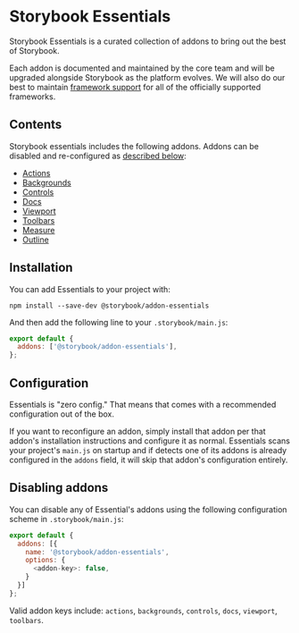 # Storybook Essentials

Storybook Essentials is a curated collection of addons to bring out the best of Storybook.

Each addon is documented and maintained by the core team and will be upgraded alongside Storybook as the platform evolves. We will also do our best to maintain [framework support](https://storybook.js.org/docs/react/api/frameworks-feature-support) for all of the officially supported frameworks.

## Contents

Storybook essentials includes the following addons. Addons can be disabled and re-configured as [described below](#configuration):

- [Actions](https://github.com/storybookjs/storybook/tree/next/code/addons/actions)
- [Backgrounds](https://github.com/storybookjs/storybook/tree/next/code/addons/backgrounds)
- [Controls](https://github.com/storybookjs/storybook/tree/next/code/addons/controls)
- [Docs](https://github.com/storybookjs/storybook/tree/next/code/addons/docs)
- [Viewport](https://github.com/storybookjs/storybook/tree/next/code/addons/viewport)
- [Toolbars](https://github.com/storybookjs/storybook/tree/next/code/addons/toolbars)
- [Measure](https://github.com/storybookjs/storybook/tree/next/code/addons/measure)
- [Outline](https://github.com/storybookjs/storybook/tree/next/code/addons/outline)

## Installation

You can add Essentials to your project with:

```
npm install --save-dev @storybook/addon-essentials
```

And then add the following line to your `.storybook/main.js`:

```js
export default {
  addons: ['@storybook/addon-essentials'],
};
```

## Configuration

Essentials is "zero config." That means that comes with a recommended configuration out of the box.

If you want to reconfigure an addon, simply install that addon per that addon's installation instructions and configure it as normal. Essentials scans your project's `main.js` on startup and if detects one of its addons is already configured in the `addons` field, it will skip that addon's configuration entirely.

## Disabling addons

You can disable any of Essential's addons using the following configuration scheme in `.storybook/main.js`:

```js
export default {
  addons: [{
    name: '@storybook/addon-essentials',
    options: {
      <addon-key>: false,
    }
  }]
};
```

Valid addon keys include: `actions`, `backgrounds`, `controls`, `docs`, `viewport`, `toolbars`.
